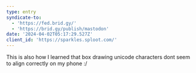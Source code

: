 ```yaml
---
type: entry
syndicate-to:
  - 'https://fed.brid.gy/'
  - 'https://brid.gy/publish/mastodon'
date: '2024-04-02T05:17:29.527Z'
client_id: 'https://sparkles.sploot.com/'
---
```

This is also how I learned that box drawing unicode characters dont seem to align correctly on my phone :/

